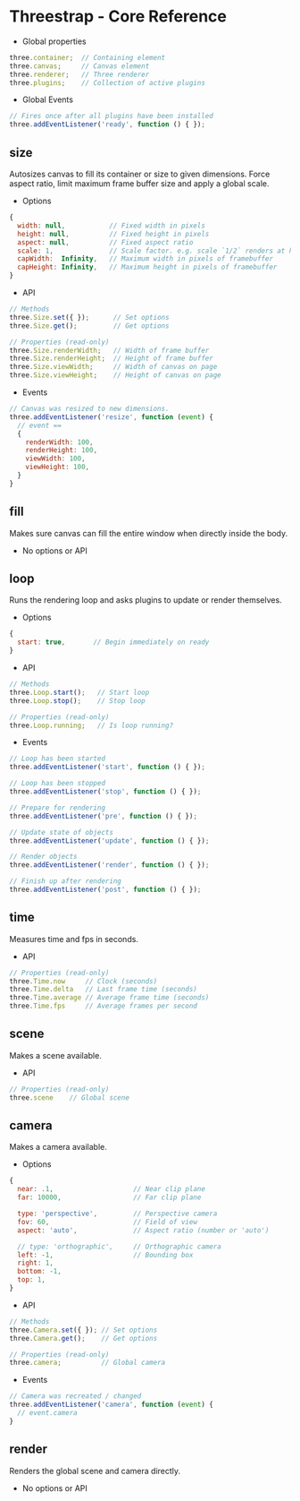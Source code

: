 Threestrap - Core Reference
===

* Global properties

```javascript
three.container;  // Containing element
three.canvas;     // Canvas element
three.renderer;   // Three renderer
three.plugins;    // Collection of active plugins
````

* Global Events

```javascript
// Fires once after all plugins have been installed
three.addEventListener('ready', function () { });
```

size
---
Autosizes canvas to fill its container or size to given dimensions. Force aspect ratio, limit maximum frame buffer size and apply a global scale.

* Options

```javascript
{
  width: null,           // Fixed width in pixels
  height: null,          // Fixed height in pixels
  aspect: null,          // Fixed aspect ratio
  scale: 1,              // Scale factor. e.g. scale `1/2` renders at half resolution.
  capWidth:  Infinity,   // Maximum width in pixels of framebuffer
  capHeight: Infinity,   // Maximum height in pixels of framebuffer
}
```

* API

```javascript
// Methods
three.Size.set({ });      // Set options
three.Size.get();         // Get options

// Properties (read-only)
three.Size.renderWidth;   // Width of frame buffer
three.Size.renderHeight;  // Height of frame buffer
three.Size.viewWidth;     // Width of canvas on page
three.Size.viewHeight;    // Height of canvas on page
```

* Events

```javascript
// Canvas was resized to new dimensions.
three.addEventListener('resize', function (event) {
  // event ==
  {
    renderWidth: 100,
    renderHeight: 100,
    viewWidth: 100,
    viewHeight: 100,
  }
}
```

fill
---
Makes sure canvas can fill the entire window when directly inside the body.

* No options or API

loop
---
Runs the rendering loop and asks plugins to update or render themselves.

* Options

```javascript
{
  start: true,       // Begin immediately on ready
}
```

* API

```javascript
// Methods
three.Loop.start();   // Start loop
three.Loop.stop();    // Stop loop

// Properties (read-only)
three.Loop.running;   // Is loop running?
```

* Events

```javascript
// Loop has been started
three.addEventListener('start', function () { });

// Loop has been stopped
three.addEventListener('stop', function () { });

// Prepare for rendering
three.addEventListener('pre', function () { });

// Update state of objects
three.addEventListener('update', function () { });

// Render objects
three.addEventListener('render', function () { });

// Finish up after rendering
three.addEventListener('post', function () { });
```

time
---
Measures time and fps in seconds.

* API

```javascript
// Properties (read-only)
three.Time.now     // Clock (seconds)
three.Time.delta   // Last frame time (seconds)
three.Time.average // Average frame time (seconds)
three.Time.fps     // Average frames per second
```

scene
---
Makes a scene available.

* API

```javascript
// Properties (read-only)
three.scene    // Global scene
```

camera
---
Makes a camera available.

* Options

```javascript
{
  near: .1,                    // Near clip plane
  far: 10000,                  // Far clip plane

  type: 'perspective',         // Perspective camera
  fov: 60,                     // Field of view
  aspect: 'auto',              // Aspect ratio (number or 'auto')

  // type: 'orthographic',     // Orthographic camera
  left: -1,                    // Bounding box
  right: 1,                      
  bottom: -1,
  top: 1,
}
```

* API

```javascript
// Methods
three.Camera.set({ }); // Set options
three.Camera.get();    // Get options

// Properties (read-only)
three.camera;          // Global camera
```

* Events

```javascript
// Camera was recreated / changed
three.addEventListener('camera', function (event) {
  // event.camera
}
```

render
---
Renders the global scene and camera directly.

* No options or API